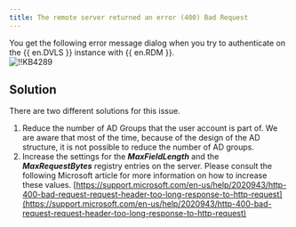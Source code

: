 ```yaml
---
title: The remote server returned an error (400) Bad Request
---
```

You get the following error message dialog when you try to authenticate on the {{ en.DVLS }} instance with {{ en.RDM }}.  
![!!KB4289](https://webdevolutions.azureedge.net/docs/en/kb/KB4289.png)

## Solution

There are two different solutions for this issue.

1. Reduce the number of AD Groups that the user account is part of. We are aware that most of the time, because of the design of the AD structure, it is not possible to reduce the number of AD groups.
2. Increase the settings for the ***MaxFieldLength*** and the ***MaxRequestBytes*** registry entries on the server. Please consult the following Microsoft article for more information on how to increase these values. [https://support.microsoft.com/en-us/help/2020943/http-400-bad-request-request-header-too-long-response-to-http-request](https://support.microsoft.com/en-us/help/2020943/http-400-bad-request-request-header-too-long-response-to-http-request)
